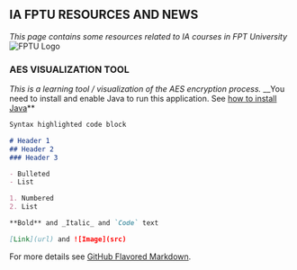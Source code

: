 ## IA FPTU RESOURCES AND NEWS

*This page contains some resources related to IA courses in FPT University*
![FPTU Logo](http://fpt.edu.vn/Content/images/assets/Logo-FU-03.png)


### AES VISUALIZATION TOOL

*This is a learning tool / visualization of the AES encryption process.*
__You need to install and enable Java to run this application. See [how to install Java](https://www.java.com/en/download/help/download_options.xml)**

```markdown
Syntax highlighted code block

# Header 1
## Header 2
### Header 3

- Bulleted
- List

1. Numbered
2. List

**Bold** and _Italic_ and `Code` text

[Link](url) and ![Image](src)
```

For more details see [GitHub Flavored Markdown](https://guides.github.com/features/mastering-markdown/).
